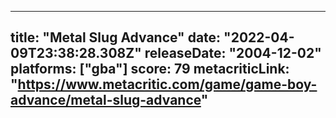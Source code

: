 
---
title: "Metal Slug Advance"
date: "2022-04-09T23:38:28.308Z"
releaseDate: "2004-12-02"
platforms: ["gba"]
score: 79
metacriticLink: "https://www.metacritic.com/game/game-boy-advance/metal-slug-advance"
---
